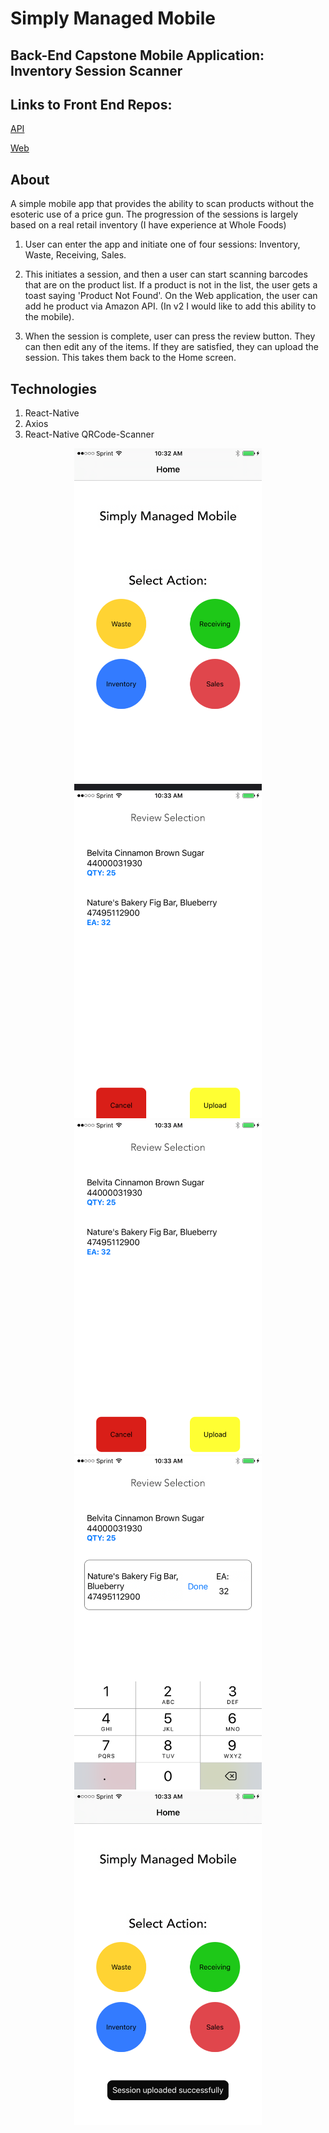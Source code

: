 # Simply Managed Mobile

## Back-End Capstone Mobile Application: Inventory Session Scanner

## Links to Front End Repos:
  [API](https://github.com/lukeschuyler/inventory-mobile-API) 
  
  [Web](https://github.com/lukeschuyler/web-inventory)
  
## About
A simple mobile app that provides the ability to scan products without the esoteric use of a price gun. The progression of the sessions
is largely based on a real retail inventory (I have experience at Whole Foods)

1. User can enter the app and initiate one of four sessions: Inventory, Waste, Receiving, Sales.

2. This initiates a session, and then a user can start scanning barcodes that are on the product list. If a product is not in the list,
the user gets a toast saying 'Product Not Found'. On the Web application, the user can add he product via Amazon API. 
(In v2 I would like to add this ability to the mobile).

3. When the session is complete, user can press the review button. They can then edit any of the items. If they are satisfied, 
they can upload the session. This takes them back to the Home screen.


## Technologies

1. React-Native
2. Axios
3. React-Native QRCode-Scanner

<div align="center">
  <img width="300px" style="{display: inline, margin: 50px}" src="IMG/IMG_0017.PNG.png" />
  <img width="300px" style="{display: inline, margin: 50px}" src="IMG/IMG_0019.PNG.png" />
  <img width="300px" style="{display: inline, margin: 50px}" src="IMG/IMG_0020.PNG.png" />
  <img width="300px" style="{display: inline, margin: 50px}" src="IMG/IMG_0021.PNG.png" />
  <img width="300px" style="{display: inline, margin: 50px}" src="IMG/IMG_0022.PNG.png" />
</div>
